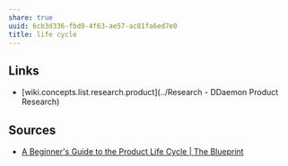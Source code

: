 ```yaml
---
share: true
uuid: 6cb3d336-fbd0-4f63-ae57-ac81fa6ed7e0
title: life cycle
---
```

## Links

* [wiki.concepts.list.research.product](../Research - DDaemon Product Research)

## Sources

* [A Beginner's Guide to the Product Life Cycle | The Blueprint](https://www.fool.com/the-blueprint/product-life-cycle/)
